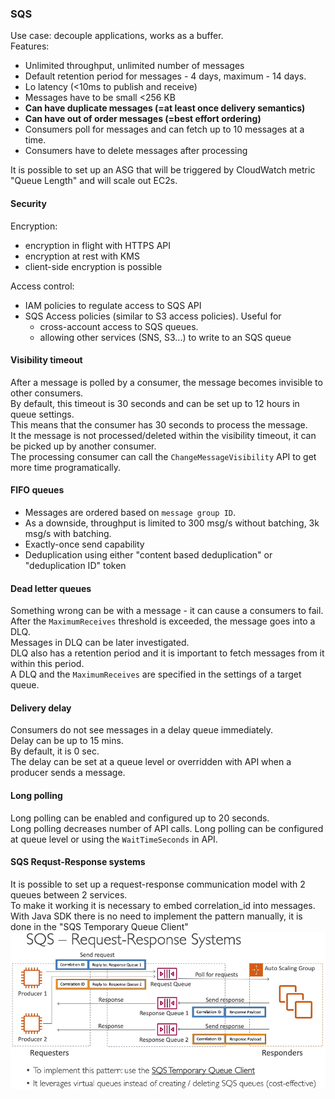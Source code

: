 ### SQS

Use case: decouple applications, works as a buffer.\
Features:
* Unlimited throughput, unlimited number of messages
* Default retention period for messages - 4 days, maximum - 14 days.
* Lo latency (<10ms to publish and receive)
* Messages have to be small <256 KB
* **Can have duplicate messages (=at least once delivery semantics)**
* **Can have out of order messages (=best effort ordering)**
* Consumers poll for messages and can fetch up to 10 messages at a time.
* Consumers have to delete messages after processing

It is possible to set up an ASG that will be triggered by CloudWatch metric "Queue Length" and will scale out EC2s.

#### Security
Encryption:
* encryption in flight with HTTPS API
* encryption at rest with KMS
* client-side encryption is possible

Access control:
* IAM policies to regulate access to SQS API
* SQS Access policies (similar to S3 access policies). Useful for
  * cross-account access to SQS queues.
  * allowing other services (SNS, S3...) to write to an SQS queue

#### Visibility timeout
After a message is polled by a consumer, the message becomes invisible to other consumers.\
By default, this timeout is 30 seconds and can be set up to 12 hours in queue settings.\
This means that the consumer has 30 seconds to process the message.\
It the message is not processed/deleted within the visibility timeout, it can be picked up by another consumer.\
The processing consumer can call the `ChangeMessageVisibility` API to get more time programatically.

#### FIFO queues
* Messages are ordered based on `message group ID`.
* As a downside, throughput is limited to 300 msg/s without batching, 3k msg/s with batching.
* Exactly-once send capability
* Deduplication using either "content based deduplication" or "deduplication ID" token

#### Dead letter queues
Something wrong can be with a message - it can cause a consumers to fail.\
After the `MaximumReceives` threshold is exceeded, the message goes into a DLQ.\
Messages in DLQ can be later investigated.\
DLQ also has a retention period and it is important to fetch messages from it within this period.\
A DLQ and the `MaximumReceives` are specified in the settings of a target queue.

#### Delivery delay
Consumers do not see messages in a delay queue immediately.\
Delay can be up to 15 mins.\
By default, it is 0 sec.\
The delay can be set at a queue level or overridden with API when a producer sends a message.

#### Long polling
Long polling can be enabled and configured up to 20 seconds.\
Long polling decreases number of API calls.
Long polling can be configured at queue level or using the `WaitTimeSeconds` in API.

#### SQS Requst-Response systems
It is possible to set up a request-response communication model with 2 queues between 2 services.\
To make it working it is necessary to embed correlation_id into messages.\
With Java SDK there is no need to implement the pattern manually, it is done in the "SQS Temporary Queue Client"
![SQS-Request-Response](SQS-Request-Response.png)
